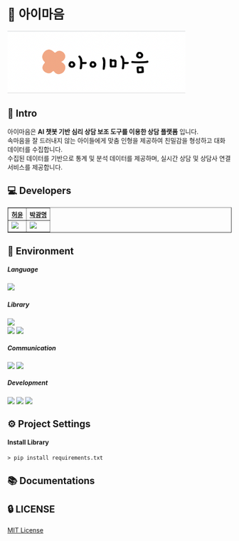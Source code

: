 # 🧸 아이마음

<img src="./.gitlab/assets/main.png" width="400px">

## 📌 Intro

아이마음은 <b>AI 챗봇 기반 심리 상담 보조 도구를 이용한 상담 플랫폼</b> 입니다. <br>
속마음을 잘 드러내지 않는 아이들에게 맞춤 인형을 제공하여 친밀감을 형성하고 대화 데이터를 수집합니다. <br>
수집된 데이터를 기반으로 통계 및 분석 데이터를 제공하며, 실시간 상담 및 상담사 연결 서비스를 제공합니다.<br>

## 💻 Developers
<div align="center">
    <table border="1">
        <th><a href="https://github.com/HeoYoon1">허윤</a></th>
        <th><a href="https://github.com/pangthing">박광명</a></th>
        <tr>
            <td>
                <img src="https://github.com/HeoYoon1.png" width='80' />
            <td>
                <img src="https://github.com/pangthing.png" width='80' />
            </td>
            </td>
        </tr>
    </table>
</div>

## 🔨 Environment

##### Language 
<img src="https://img.shields.io/badge/python-3670A0?style=flat-square&logo=python&logoColor=ffdd54">


##### Library


<img src="https://img.shields.io/badge/PyTorch-%23EE4C2C.svg?style=flat-square&logo=PyTorch&logoColor=white">

<br/>

<img src="https://img.shields.io/badge/numpy-%23013243.svg?style=flat-square&logo=numpy&logoColor=white">
<img src="https://img.shields.io/badge/TensorFlow-%23FF6F00.svg?style=flat-square&logo=TensorFlow&logoColor=white">


##### Communication
  <img src="https://img.shields.io/badge/Collabee-bd9419?style=flat-square&logo=collabee&logoColor=white"/> <img src="https://img.shields.io/badge/GitLab-FC6D26?style=flat-square&logo=GitLab&logoColor=white"/>

##### Development
<img src="https://img.shields.io/badge/pycharm-143?style=flat-square&logo=pycharm&logoColor=black&color=black&labelColor=green"/>
<img src="https://img.shields.io/badge/jupyter-%23FA0F00.svg?style=flat-square&logo=jupyter&logoColor=white"/>
<img src="https://img.shields.io/badge/-colab-blue?style=flat-square&logo=googlecolab"/>




## ⚙️ Project Settings

#### Install Library

````console
> pip install requirements.txt
````


## 📚 Documentations


## 🔒 LICENSE

[MIT License](https://lab.hanium.or.kr/22_HF311/k-doll-web-front/-/blob/master/LICENSE)








